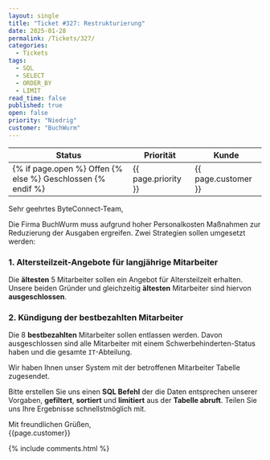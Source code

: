 ```yaml
---
layout: single
title: "Ticket #327: Restrukturierung"
date: 2025-01-28
permalink: /Tickets/327/
categories:
  - Tickets
tags:
  - SQL
  - SELECT
  - ORDER_BY
  - LIMIT
read_time: false
published: true
open: false
priority: "Niedrig"
customer: "BuchWurm"
---
```


| Status | Priorität | Kunde |
|--------|----------|--------|
| {% if page.open %} Offen {% else %} Geschlossen {% endif %} | {{ page.priority }} | {{ page.customer }} |

Sehr geehrtes ByteConnect-Team,

Die Firma BuchWurm muss aufgrund hoher Personalkosten Maßnahmen zur Reduzierung der Ausgaben ergreifen. Zwei Strategien sollen umgesetzt werden:

### 1. Altersteilzeit-Angebote für langjährige Mitarbeiter  
Die **ältesten** 5 Mitarbeiter sollen ein Angebot für Altersteilzeit erhalten. Unsere beiden Gründer und gleichzeitig **ältesten** Mitarbeiter sind hiervon **ausgeschlossen**.  

### 2. Kündigung der bestbezahlten Mitarbeiter   
Die 8 **bestbezahlten** Mitarbeiter sollen entlassen werden.
Davon ausgeschlossen sind alle Mitarbeiter mit einem Schwerbehinderten-Status haben und die gesamte `IT`-Abteilung.

Wir haben Ihnen unser System mit der betroffenen Mitarbeiter Tabelle zugesendet.

Bitte erstellen Sie uns einen **SQL Befehl** der die Daten entsprechen unserer Vorgaben, **gefiltert**, **sortiert** und **limitiert** aus der **Tabelle abruft**. Teilen Sie uns Ihre Ergebnisse schnellstmöglich mit.

Mit freundlichen Grüßen,  
{{page.customer}}

{% include comments.html %}